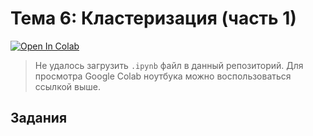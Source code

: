 # Тема 6: Кластеризация (часть 1)

[![Open In Colab](https://colab.research.google.com/assets/colab-badge.svg)](https://colab.research.google.com/drive/14qztoSjsDvI-kADoAQ4X3bkB7VvkA2Lg?usp=sharing)

> Не удалось загрузить `.ipynb` файл в данный репозиторий. Для просмотра Google Colab ноутбука можно воспользоваться ссылкой выше.

## Задания

